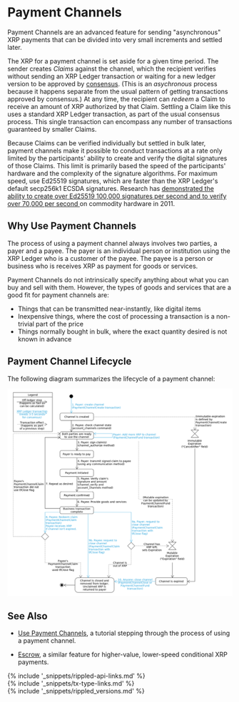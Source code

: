 # Payment Channels

Payment Channels are an advanced feature for sending "asynchronous" XRP payments that can be divided into very small increments and settled later.

The XRP for a payment channel is set aside for a given time period. The sender creates _Claims_ against the channel, which the recipient verifies without sending an XRP Ledger transaction or waiting for a new ledger version to be approved by [consensus](consensus.html). (This is an _asychronous_ process because it happens separate from the usual pattern of getting transactions approved by consensus.) At any time, the recipient can _redeem_ a Claim to receive an amount of XRP authorized by that Claim. Settling a Claim like this uses a standard XRP Ledger transaction, as part of the usual consensus process. This single transaction can encompass any number of transactions guaranteed by smaller Claims.

Because Claims can be verified individually but settled in bulk later, payment channels make it possible to conduct transactions at a rate only limited by the participants' ability to create and verify the digital signatures of those Claims. This limit is primarily based the speed of the participants' hardware and the complexity of the signature algorithms. For maximum speed, use Ed25519 signatures, which are faster than the XRP Ledger's default secp256k1 ECSDA signatures. Research has <a href="https://ed25519.cr.yp.to/ed25519-20110926.pdf">demonstrated the ability to create over Ed25519 100,000 signatures per second and to verify over 70,000 per second <i class="fa fa-external-link" aria-hidden="true"></i></a> on commodity hardware in 2011.


## Why Use Payment Channels

The process of using a payment channel always involves two parties, a payer and a payee. The payer is an individual person or institution using the XRP Ledger who is a customer of the payee. The payee is a person or business who is receives XRP as payment for goods or services.

Payment Channels do not intrinsically specify anything about what you can buy and sell with them. However, the types of goods and services that are a good fit for payment channels are:

- Things that can be transmitted near-instantly, like digital items
- Inexpensive things, where the cost of processing a transaction is a non-trivial part of the price
- Things normally bought in bulk, where the exact quantity desired is not known in advance


## Payment Channel Lifecycle

The following diagram summarizes the lifecycle of a payment channel:

[![Payment Channel Flow Diagram](img/paychan-flow.png)](img/paychan-flow.png)


## See Also

- [Use Payment Channels](use-payment-channels.html), a tutorial stepping through the process of using a payment channel.

- [Escrow](escrow.html), a similar feature for higher-value, lower-speed conditional XRP payments.

<!--{# common link defs #}-->
{% include '_snippets/rippled-api-links.md' %}			
{% include '_snippets/tx-type-links.md' %}			
{% include '_snippets/rippled_versions.md' %}

